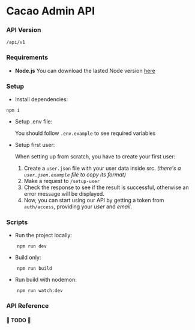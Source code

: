 # Cacao Admin API

### API Version

`/api/v1`

### Requirements

- **Node.js**
  You can download the lasted Node version [here](https://nodejs.org/es/)

### Setup

- Install dependencies:

```shell
npm i
```

- Setup .env file:

  You should follow `.env.example` to see required variables

- Setup first user:

  When setting up from scratch, you have to create your first user:

  1. Create a `user.json` file with your user data inside src. _(there's a `user.json.example` file to copy its format)_
  2. Make a request to `/setup-user`
  3. Check the response to see if the result is successful, otherwise an error message will be displayed.
  4. Now, you can start using our API by getting a token from `auth/access`, providing your _user_ and _email_.

### Scripts

- Run the project locally:

```shell
    npm run dev
```

- Build only:

```shell
    npm run build
```

- Run build with nodemon:

```shell
    npm run watch:dev
```

### API Reference

#### 🐍 TODO 🐍

